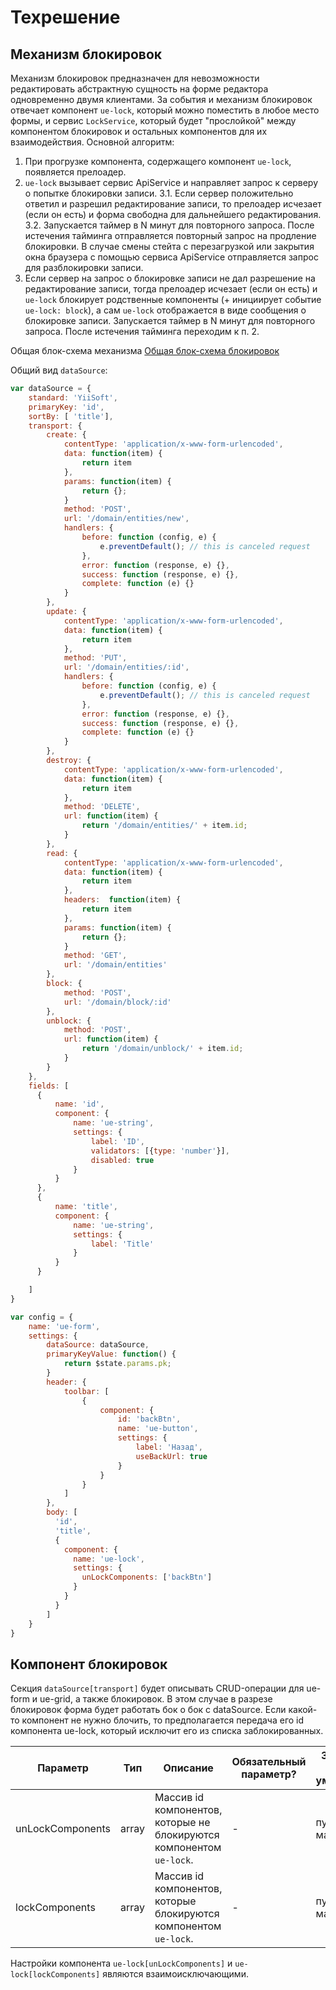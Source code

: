 # Техрешение

## Механизм  блокировок
Механизм блокировок предназначен для невозможности редактировать абстрактную сущность на форме редактора одновременно двумя клиентами.
За события и механизм блокировок отвечает компонент `ue-lock`, который можно поместить в любое место формы, и сервис `LockService`, который будет "прослойкой" между компонентом блокировок и остальных компонентов для их взаимодействия.
Основной алгоритм:
1. При прогрузке компонента, содержащего компонент `ue-lock`, появляется прелоадер. 
2. `ue-lock` вызывает сервис ApiService и направляет запрос к серверу о попытке блокировки записи. 
3.1. Если сервер положительно ответил и разрешил редактирование записи, то прелоадер исчезает (если он есть) и форма свободна для дальнейшего редактирования.
3.2. Запускается таймер в N минут для повторного запроса. После истечения тайминга отправляется повторный запрос на продление блокировки. В случае смены стейта с перезагрузкой или закрытия окна браузера с помощью сервиса ApiService отправляется запрос для разблокировки записи.
4. Если сервер на запрос о блокировке записи не дал разрешение на редактирование записи, тогда прелоадер исчезает (если он есть) и `ue-lock` блокирует родственные компоненты (+ инициирует событие `ue-lock: block`), а сам `ue-lock` отображается в виде сообщения о блокировке записи. Запускается таймер в N минут для повторного запроса. После истечения тайминга переходим к п. 2.

Общая блок-схема механизма  [Общая блок-схема блокировок](../images/Blocks.jpg)

Общий вид `dataSource`:

``` javascript
var dataSource = {
    standard: 'YiiSoft',
    primaryKey: 'id',
    sortBy: [ 'title'],
    transport: {
        create: {
            contentType: 'application/x-www-form-urlencoded',
            data: function(item) {
                return item
            },
            params: function(item) {
                return {};
            }
            method: 'POST',
            url: '/domain/entities/new',
            handlers: {
                before: function (config, e) {
                    e.preventDefault(); // this is canceled request
                },
                error: function (response, e) {},
                success: function (response, e) {},
                complete: function (e) {}
            }
        },
        update: {
            contentType: 'application/x-www-form-urlencoded',
            data: function(item) {
                return item
            },
            method: 'PUT',
            url: '/domain/entities/:id',
            handlers: {
                before: function (config, e) {
                    e.preventDefault(); // this is canceled request
                },
                error: function (response, e) {},
                success: function (response, e) {},
                complete: function (e) {}
            }
        },
        destroy: {
            contentType: 'application/x-www-form-urlencoded',
            data: function(item) {
                return item
            },
            method: 'DELETE',
            url: function(item) { 
                return '/domain/entities/' + item.id; 
            }
        },
        read: {
            contentType: 'application/x-www-form-urlencoded',
            data: function(item) {
                return item
            },
            headers:  function(item) {
                return item
            },
            params: function(item) {
                return {};
            }
            method: 'GET',
            url: '/domain/entities'
        },
        block: {
            method: 'POST',
            url: '/domain/block/:id'
        },
        unblock: {
            method: 'POST',
            url: function(item) { 
                return '/domain/unblock/' + item.id; 
            }
        }
    },
    fields: [
      {
          name: 'id',
          component: {
              name: 'ue-string',
              settings: {
                  label: 'ID',
                  validators: [{type: 'number'}],
                  disabled: true
              }
          }
      },
      {
          name: 'title',
          component: {
              name: 'ue-string',
              settings: {
                  label: 'Title'
              }
          }
      }

    ]
} 

var config = {
    name: 'ue-form',
    settings: {
        dataSource: dataSource,
        primaryKeyValue: function() {
            return $state.params.pk;
        } 
        header: {
            toolbar: [
                {
                    component: {   
                        id: 'backBtn',                 
                        name: 'ue-button',
                        settings: {
                            label: 'Назад',
                            useBackUrl: true
                        }
                    }
                }
            ]
        },
        body: [
          'id', 
          'title',
          {
            component: {
              name: 'ue-lock',
              settings: {
                unLockComponents: ['backBtn']
              }
            }
          }
        ]
    }
} 
```

## Компонент блокировок

Секция `dataSource[transport]` будет описывать CRUD-операции для ue-form и ue-grid, а также блокировок. В этом случае в разрезе блокировок форма будет работать бок о бок с dataSource.
Если какой-то компонент не нужно блочить, то предполагается передача его id компонента ue-lock, который исключит его из списка заблокированных.

| Параметр | Тип | Описание | Обязательный параметр? | Значение по-умолчанию |
| --- | --- | --- | --- | --- |
| unLockComponents | array | Массив id компонентов, которые не блокируются компонентом `ue-lock`. | - | пустой массив |
| lockComponents | array |  Массив id компонентов, которые блокируются компонентом `ue-lock`. | - | пустой массив |

Настройки компонента `ue-lock[unLockComponents]` и  `ue-lock[lockComponents]` являются взаимоисключающими.
